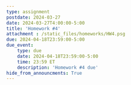 ```yaml
---
type: assignment
postdate: 2024-03-27
date: 2024-03-27T4:00:00-5:00
title: 'Homework #4'
attachment : /static_files/homeworks/HW4.psg
due: 2024-04-18T23:59:00-5:00
due_event:
    type: due
    date: 2024-04-18T23:59:00-5:00
    time: 23:59 ET
    description: 'Homework #4 due'
hide_from_announcments: True
---
```

